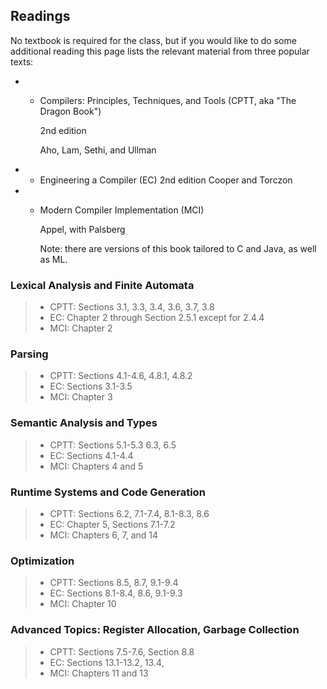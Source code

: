 ## Readings

No textbook is required for the class, but if you would like to do  some additional reading this page lists the relevant material from three popular texts:

- - Compilers: Principles, Techniques, and Tools (CPTT, aka "The Dragon Book") 

    2nd edition 

    Aho, Lam, Sethi, and Ullman

    

- - Engineering a Compiler (EC) 
    2nd edition 
    Cooper and Torczon

    

- - Modern Compiler Implementation (MCI) 

    Appel, with Palsberg 

    Note: there are versions of this book tailored to C and Java, as well as ML.

    

### Lexical Analysis and Finite Automata

> - CPTT: Sections 3.1, 3.3, 3.4, 3.6, 3.7, 3.8
> - EC: Chapter 2 through Section 2.5.1 except for 2.4.4
> - MCI: Chapter 2

### Parsing

> - CPTT: Sections 4.1-4.6, 4.8.1, 4.8.2
> - EC: Sections 3.1-3.5
> - MCI: Chapter 3

### Semantic Analysis and Types

> - CPTT: Sections 5.1-5.3 6.3, 6.5
> - EC: Sections 4.1-4.4
> - MCI: Chapters 4 and 5

### Runtime Systems and Code Generation

> - CPTT: Sections 6.2, 7.1-7.4, 8.1-8.3, 8.6
> - EC: Chapter 5, Sections 7.1-7.2
> - MCI: Chapters 6, 7, and 14

### Optimization

> - CPTT: Sections 8.5, 8.7, 9.1-9.4
> - EC: Sections 8.1-8.4, 8.6, 9.1-9.3
> - MCI: Chapter 10

### Advanced Topics: Register Allocation, Garbage Collection

> - CPTT: Sections 7.5-7.6, Section 8.8
> - EC: Sections 13.1-13.2, 13.4,
> - MCI: Chapters 11 and 13